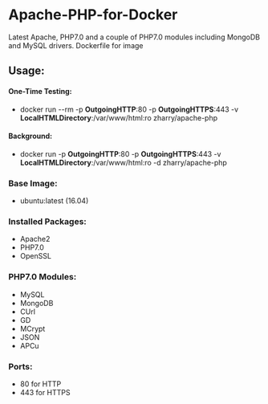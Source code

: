 # Apache-PHP-for-Docker
Latest Apache, PHP7.0 and a couple of PHP7.0 modules including MongoDB and MySQL drivers. Dockerfile for image

## Usage:
#### One-Time Testing: 
- docker run --rm -p **OutgoingHTTP**:80 -p **OutgoingHTTPS**:443 -v **LocalHTMLDirectory**:/var/www/html:ro zharry/apache-php

#### Background:
- docker run -p **OutgoingHTTP**:80 -p **OutgoingHTTPS**:443 -v **LocalHTMLDirectory**:/var/www/html:ro -d zharry/apache-php

### Base Image:
- ubuntu:latest (16.04)

### Installed Packages:
- Apache2
- PHP7.0
- OpenSSL

### PHP7.0 Modules:
- MySQL
- MongoDB
- CUrl
- GD
- MCrypt
- JSON
- APCu

### Ports:
- 80 for HTTP
- 443 for HTTPS
 
